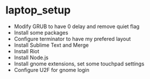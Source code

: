 # laptop_setup

-   Modify GRUB to have 0 delay and remove quiet flag
-   Install some packages
-   Configure terminator to have my prefered layout
-   Install Sublime Text and Merge
-   Install Riot
-   Install Node.js
-   Install gnome extensions, set some touchpad settings
-   Configure U2F for gnome login
